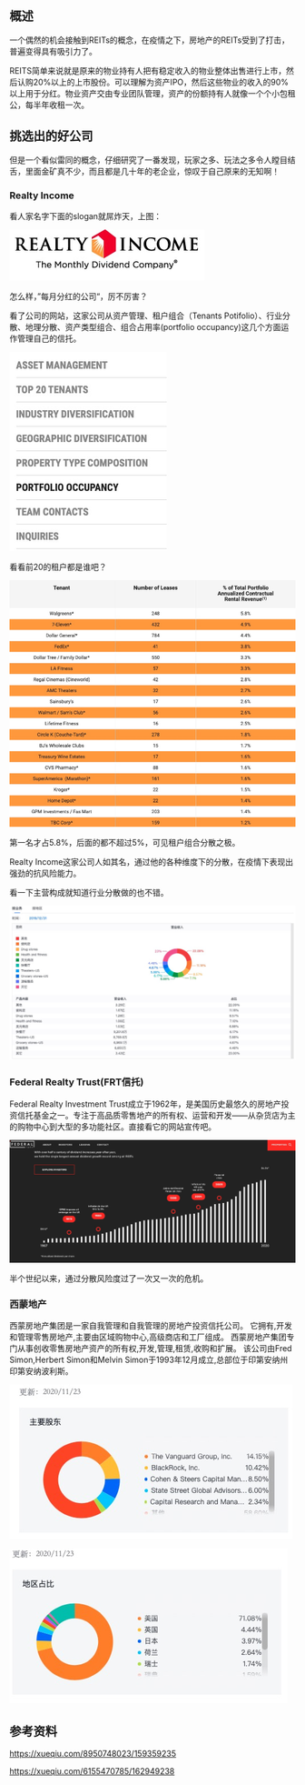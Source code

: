 ## 概述

一个偶然的机会接触到REITs的概念，在疫情之下，房地产的REITs受到了打击，普遍变得具有吸引力了。

REITS简单来说就是原来的物业持有人把有稳定收入的物业整体出售进行上市，然后认购20%以上的上市股份。可以理解为资产IPO，然后这些物业的收入的90%以上用于分红。物业资产交由专业团队管理，资产的份额持有人就像一个个小包租公，每半年收租一次。

## 挑选出的好公司

但是一个看似雷同的概念，仔细研究了一番发现，玩家之多、玩法之多令人瞠目结舌，里面金矿真不少，而且都是几十年的老企业，惊叹于自己原来的无知啊！

### Realty Income

看人家名字下面的slogan就屌炸天，上图：

![image-20201124144022287](images/image-202011241440222871.png)

怎么样，”每月分红的公司“，厉不厉害？

看了公司的网站，这家公司从资产管理、租户组合（Tenants Potifolio）、行业分散、地理分散、资产类型组合、组合占用率(portfolio occupancy)这几个方面运作管理自己的信托。

![image-20201124143919385](images/image-202011241439193851.png)

看看前20的租户都是谁吧？

![image-20201124144500806](images/image-202011241445008061.png)

第一名才占5.8%，后面的都不超过5%，可见租户组合分散之极。

Realty Income这家公司人如其名，通过他的各种维度下的分散，在疫情下表现出强劲的抗风险能力。

看一下主营构成就知道行业分散做的也不错。

![image-20201124144920948](images/image-202011241449209481.png)

### Federal Realty Trust(FRT信托)

Federal Realty Investment Trust成立于1962年，是美国历史最悠久的房地产投资信托基金之一。专注于高品质零售地产的所有权、运营和开发——从杂货店为主的购物中心到大型的多功能社区。直接看它的网站宣传吧。

![image-20201124150239033](images/image-202011241502390331.png)

半个世纪以来，通过分散风险度过了一次又一次的危机。

### 西蒙地产

西蒙房地产集团是一家自我管理和自我管理的房地产投资信托公司。 它拥有,开发和管理零售房地产,主要由区域购物中心,高级商店和工厂组成。 西蒙房地产集团专门从事创收零售房地产资产的所有权,开发,管理,租赁,收购和扩展。 该公司由Fred Simon,Herbert Simon和Melvin Simon于1993年12月成立,总部位于印第安纳州印第安纳波利斯。

![image-20201124152258411](images/image-202011241522584111.png)

![image-20201124152326108](images/image-202011241523261081.png)

## 参考资料

https://xueqiu.com/8950748023/159359235

https://xueqiu.com/6155470785/162949238